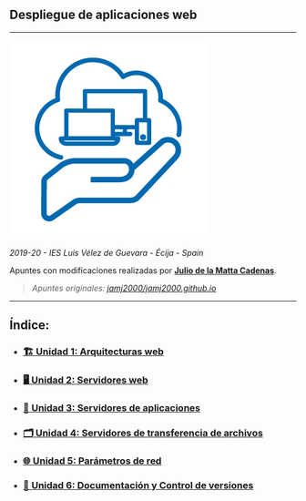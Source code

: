 ## Despliegue de aplicaciones web
---
![Despliegue de aplicaciones web](assets/deployment.png)

_2019-20 - IES Luis Vélez de Guevara - Écija - Spain_

Apuntes con modificaciones realizadas por **[Julio de la Matta Cadenas](https://github.com/Kibrands)**.

> _Apuntes originales: [jamj2000/jamj2000.github.io](https://github.com/jamj2000/jamj2000.github.io)_

---
## Índice:

- ### [🏗 Unidad 1: Arquitecturas web](unidad1.md)
- ### [🖥 Unidad 2: Servidores web](unidad2.md)
- ### [📱 Unidad 3: Servidores de aplicaciones](unidad3.md)
- ### [🗂 Unidad 4: Servidores de transferencia de archivos](unidad4.md)
- ### [🌐 Unidad 5: Parámetros de red](unidad5.md)
- ### [📖 Unidad 6: Documentación y Control de versiones](unidad6.md)